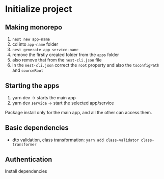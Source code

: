 # Initialize project

## Making monorepo
1. `nest new app-name`
2. cd into `app-name` folder
3. `nest generate app service-name`
4. remove the firstly created folder from the `apps` folder
5. also remove that from the `nest-cli.json` file
6. in the `nest-cli.json` correct the `root` property and also the `tsconfigPath` and `sourceRoot`

## Starting the apps
1. yarn dev -> starts the main app
2. yarn dev `service` -> start the selected app/service

Package install only for the main app, and all the other can access them.

## Basic dependencies
- dto validation, class transformation: ```yarn add class-validator class-transformer```

## Authentication

Install dependencies
